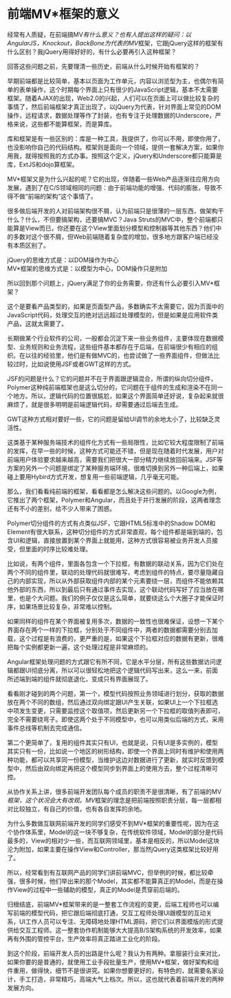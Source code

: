 前端MV*框架的意义
====

经常有人质疑，在前端搞MV*有什么意义？也有人提出这样的疑问：以AngularJS，Knockout，BackBone为代表的MV*框架，它跟jQuery这样的框架有什么区别？我jQuery用得好好的，有什么必要再引入这种框架？

回答这些问题之前，先要理清一些历史，前端从什么时候开始有框架的？

早期前端都是比较简单，基本以页面为工作单元，内容以浏览型为主，也偶尔有简单的表单操作，这个时期每个界面上只有很少的JavaScript逻辑，基本不太需要框架。随着AJAX的出现，Web2.0的兴起，人们可以在页面上可以做比较复杂的事情了，然后前端框架才真正出现了，以jQuery为代表，针对界面上常见的DOM操作，远程请求，数据处理等作了封装，也有专注于处理数据的Underscore，严格来说，这些都不能算框架，而是算库。

库和框架是有一些区别的：库是一种工具，我提供了，你可以不用，即使你用了，也没影响你自己的代码结构。框架则是面向一个领域，提供一套解决方案，如果你用我，就得按照我的方式办事。按照这个定义，jQuery和Underscore都只能算是库，ExtJS和dojo算框架。

MV*框架又是为什么兴起的呢？它的出现，伴随着一些Web产品逐渐往应用方向发展，遇到了在C/S领域相同的问题：由于前端功能的增强、代码的膨胀，导致不得不做“前端的架构”这个事情了。
<!--more-->
很多做后端开发的人对前端架构很不屑，认为前端只是很薄的一层东西，做架构干什么？什么，不但要搞架构，还要搞MVC？Java Struts的MVC中，整个前端都只能算是View而已，你还要在这个View里面划分模型和控制器等其他东西？他们中的多数对这个很不屑，但Web前端随着复杂度的增加，很多地方跟客户端已经没有本质区别了。

jQuery的思维方式是：以DOM操作为中心  
MV*框架的思维方式是：以模型为中心，DOM操作只是附加

所以回到那个问题上，jQuery满足了你的业务需要，你还有什么必要引入MV*框架？

这个是要看产品类型的，如果是页面型产品，多数确实不太需要它，因为页面中的JavaScript代码，处理交互的绝对远远超过处理模型的，但是如果是应用软件类产品，这就太需要了。

长期做某个行业软件的公司，一般都会沉淀下来一些业务组件，主要体现在数据模型、业务规则和业务流程，这些组件基本都存在于后端，在前端很少有相应的组织。在以往的经验里，他们是有做MVC的，也尝试做了一些界面组件，但做法比较过时，比如说使用JSF或者GWT这样的方式。

JSF的问题是什么？它的问题并不在于界面跟逻辑混合，所谓的纵向切分组件，Polymer这种纯前端框架也是这么切分的，它问题在于组件的生成和渲染不在同一个地方。所以，逻辑代码的位置很尴尬，如果这个界面简单还好说，复杂起来就很麻烦了，就是很多明明是前端逻辑代码，却需要通过后端去生成。

GWT这种方式相对要好一些，它的问题是留给UI调节的余地太小了，比较缺乏灵活性。

这类基于某种服务端技术的组件化方式有一些局限性，比如它较大程度限制了前端的发挥，在早一些的时候，这种方式可能还不错，但是现在随着时代发展，用户对前端用户体验要求越来越高，需要我们把很大一部分精力继续放回前端来。JSF等方案的另外一个问题是绑定了某种服务端环境，很难切换到另外一种后端上，如果碰上要用Hybird方式开发，想复用一些前端逻辑，几乎毫无可能。

那么，我们看看纯前端的框架，看看都是怎么解决这些问题的。以Google为例，它推出了两个框架，Polymer和Angular，而且处于并行发展的阶段，这两者理念还有不小的差别，给不少人带来了困惑。

Polymer切分组件的方式有点类似JSF，它跟HTML5标准中的Shadow DOM和Element有很大联系，这种切分组件的方式非常直观，每个组件都是端到端的，包含UI和逻辑，直接放置到某个界面上就能用，这种方式很容易被业务开发人员接受，但里面的时序比较难处理。

比如说，有两个组件，里面各包含一个下拉框，有数据的联动关系，因为它们处在两个不同的组件里，联动的处理代码就很难写，考虑到组件的特点，要尽量隐藏自己的内部实现，所以从外部获取组件内部的某个元素要绕一层，而组件不能依赖其他外部的东西，所以到最后只有通过事件去实现，这个联动代码写好了应当放在哪里，也是个大问题。我们的例子仅仅是这么简单，就要绕这么个大圈子才能保证时序，如果场景比较复杂，非常难以控制。

如果同样的组件在某个界面被复用多次，数据的一致性也很难保证，设想一下某个界面存在两个一样的下拉框，分别处于不同组件中，两者的数据都需要分别去加载，这个过程是有浪费的，更严重的是，如果这个下拉框对应的数据有更新，很难把每个实例都更新一遍，这个处理过程是非常麻烦的。

Angular框架处理问题的方式跟它有所不同，它是水平分层，所有这些数据访问逻辑都跟UI彻底分离，所以可以很轻松地把这个逻辑代码写出来，这么一来，前面所述端到端的组件就彻底退化，变成只有界面展现了。

看看刚才碰到的两个问题，第一个，模型代码按照业务领域进行划分，获取的数据放在两个不同的数组，然后通过双向绑定跟UI产生关联，如果UI上一个下拉框选中项发生变更，只需要监控这个取值项，然后更新另一个下拉框的取值列表即可，完全不需要绕弯子。即使这两个处于不同模型中，也可以用类似后端的方式，采用事件总线等机制去完成通信。

第二个更简单了，复用的组件其实只有UI，也就是说，只有UI是多实例的，模型其实只有一份，比如说一个地区的树形结构，即使一个界面上同时有维护和使用两种功能，都可以共享同一份模型，当维护这边对数据进行了更新，就实时反馈到模型中，然后由双向绑定再把这个模型同步到界面上的使用方去，整个过程清晰可控。

从协作关系上讲，很多前端开发团队每个成员的职责不是很清晰，有了前端的MV*框架，这个状况会大有改观。MV*框架的理念是把前端按照职责分层，每一层都相对比较独立，有自己的价值，也有各自发挥的余地。

为什么多数做互联网前端开发的同学们感受不到MV*框架的重要性呢，因为在这个协作体系里，Model的这一块不够复杂，在传统软件领域，Model的部分是代码最多的，View的相对少一些，而互联网领域里，基本是相反的，所以Model这块沦为附加，如果主要在操作View和Controller，那当然jQuery这类框架比较好用了。

所以，经常看到有互联网产品的同学们讲前端MVC，但举例的时候，都比较牵强，很多时候，他们举出来的那个Model，其实都不能算真正的Model，而是在操作View的过程中一些辅助的模型，真正的Model是贯穿前后端的。

归根结底，前端MV*框架带来的是一整套工作流程的变更，后端工程师也可以编写前端的模型代码，把它跟后端彻底打通，交互工程师处理UI跟模型的互动关系，UI工作人员可以专注、无障碍地处理HTML源码，把它们以界面模版的形式提供给交互工程师。这一整套协作机制能够大大提高B/S架构系统的开发效率，如果再有外围的管控平台，生产效率将真正踏进工业化的阶段。

到这个阶段，前端开发人员的出路是什么呢？我认为有两种。拿服装行业来对比，如果你要的是普通的，就使用工业手段批量生产，使用MV*框架，做好架构和组件重用，做得快，细节不是很讲究。如果你想要更好的，有特色的，就需要名家设计，手工打造，非常精巧，高端大气上档次。所以，这也就代表着前端开发的两种发展方向。
 
